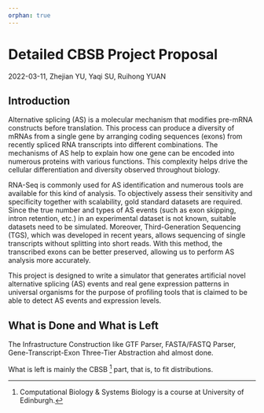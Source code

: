 ```yaml
---
orphan: true
---
```


# Detailed CBSB Project Proposal

2022-03-11, Zhejian YU, Yaqi SU, Ruihong YUAN

## Introduction

Alternative splicing (AS) is a molecular mechanism that modifies pre-mRNA constructs before translation. This process can produce a diversity of mRNAs from a single gene by arranging coding sequences (exons) from recently spliced RNA transcripts into different combinations. The mechanisms of AS help to explain how one gene can be encoded into numerous proteins with various functions. This complexity helps drive the cellular differentiation and diversity observed throughout biology.

RNA-Seq is commonly used for AS identification and numerous tools are available for this kind of analysis. To objectively assess their sensitivity and specificity together with scalability, gold standard datasets are required. Since the true number and types of AS events (such as exon skipping, intron retention, etc.) in an experimental dataset is not known, suitable datasets need to be simulated. Moreover, Third-Generation Sequencing (TGS), which was developed in recent years, allows sequencing of single transcripts without splitting into short reads. With this method, the transcribed exons can be better preserved, allowing us to perform AS analysis more accurately.

This project is designed to write a simulator that generates artificial novel alternative splicing (AS) events and real gene expression patterns in universal organisms for the purpose of profiling tools that is claimed to be able to detect AS events and expression levels.

## What is Done and What is Left

The Infrastructure Construction like GTF Parser, FASTA/FASTQ Parser, Gene-Transcript-Exon Three-Tier Abstraction ahd almost done.

What is left is mainly the CBSB [^CBSB] part, that is, to fit distributions.

[^CBSB]: Computational Biology \& Systems Biology is a course at University of Edinburgh.

